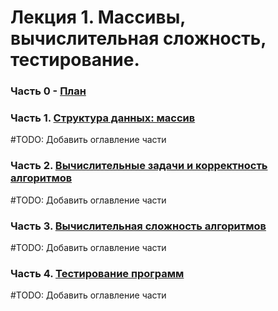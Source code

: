 # Лекция 1.  Массивы, вычислительная сложность, тестирование.

### Часть 0 - [План](algorithms_course/repo/algorithms_course/1_arrays_complexity_testing/lection/1_0_plan.md)

### Часть 1. [Структура данных: массив](1_1_arrays.md)
#TODO: Добавить оглавление части

### Часть 2. [Вычислительные задачи и корректность алгоритмов](1_2_problems.md)
#TODO: Добавить оглавление части

### Часть 3. [Вычислительная сложность алгоритмов](1_3_complexity.md)
#TODO: Добавить оглавление части

### Часть 4. [Тестирование программ](1_4_testing.md)
#TODO: Добавить оглавление части



